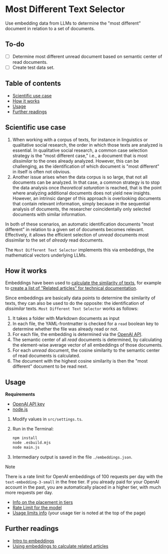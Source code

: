 # Most Different Text Selector
Use embedding data from LLMs to determine the "most different" document
in relation to a set of documents.

## To-do
- [ ] Determine most different unread document based on semantic center of read
documents.
- [ ] Create test data set.

## Table of contents

<!-- toc -->

- [Scientific use case](#scientific-use-case)
- [How it works](#how-it-works)
- [Usage](#usage)
- [Further readings](#further-readings)

<!-- tocstop -->

## Scientific use case
1. When working with a corpus of texts, for instance in linguistics or
   qualitative social research, the order in which those texts are analyzed is
   essential. In qualitative social research, a common case selection strategy
   is the "most different case," i.e., a document that is most *dissimilar* to
   the ones already analyzed. However, this can be challenging, as the
   identification of which document is "most different" in itself is often not
   obvious.
2. Another issue arises when the data corpus is so large, that not all documents
   can be analyzed. In that case, a common strategy is to stop the data analysis
   once *theoretical saturation* is reached, that is the point where analyzing
   additional documents does not yield new insights. However, an intrinsic
   danger of this approach is overlooking documents that contain relevant
   information, simply because in the sequential analysis of documents, the
   researcher coincidentally only selected documents with similar information.

In both of these scenarios, an automatic identification documents "most
different" in relation to a given set of documents becomes relevant.
Effectively, it allows the efficient selection of *unread* documents most
dissimilar to the set of *already* read documents.

The `Most Different Text Selector` implements this via embeddings, the
mathematical vectors underlying LLMs.

## How it works
Embeddings have been used to [calculate the similarity of
texts](https://simonwillison.net/2023/Oct/23/embeddings/#related-content-using-embeddings),
for example to [create a list of "Related articles" for technical
documentation](https://technicalwriting.dev/ml/embeddings/overview.html#body).

Since embeddings are basically data points to determine the similarity of texts,
they can also be used to do the opposite: the identification of *dissimilar*
texts. `Most Different Text Selector` works as follows:

1. It takes a folder with Markdown documents as input
2. In each file, the YAML-frontmatter is checked for a `read` boolean key to
   determine whether the file was already read or not.
3. For each file, the embedding is determined via the [OpenAI
   API](https://platform.openai.com/docs/guides/embeddings).
4. The semantic center of all *read* documents is determined, by calculating the
   element-wise average vector of all embeddings of those documents.
5. For each *unread* document, the cosine similarity to the semantic center of
   read documents is calculated.
6. The document with the highest cosine similarity is then the "most
   different" document to be read next.

## Usage
**Requirements**
- [OpenAI API key](https://platform.openai.com/api-keys)
- [node.js](https://nodejs.org/en/download)

1. Modify values in `src/settings.ts`.
2. Run in the Terminal:

   ```bash
   npm install
   node .esbuild.mjs 
   node main.js
   ```

3. Intermediary output is saved in the file `./embeddings.json`.

> [!NOTE]
> There is a rate limit for OpenAI embeddings of 100 requests per day with the
> `text-embedding-3-small` in the free tier. If you already paid for your OpenAI
> account in the past, you are automatically placed in a higher tier, with much
> more requests per day.
>
> - [Info on the placement in tiers](https://platform.openai.com/docs/guides/rate-limits/usage-tiers)
> - [Rate Limit for the model](https://platform.openai.com/docs/models/text-embedding-3-small)
> - [Usage limits
>   info](https://platform.openai.com/settings/organization/limits) (your usage
>   tier is noted at the top of the page)

## Further readings
- [Intro to embeddings](https://openai.com/index/introducing-text-and-code-embeddings/)
- [Using embeddings to calculate related articles](https://technicalwriting.dev/ml/embeddings/overview.html#body)
